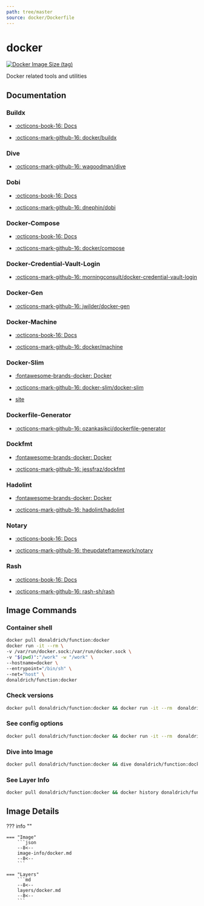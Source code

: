 ```yaml
---
path: tree/master
source: docker/Dockerfile
---
```


# docker

[![Docker Image Size (tag)](https://img.shields.io/docker/image-size/donaldrich/function/docker?color=blue&label=donaldrich/function:docker&logo=docker&style=flat-square)](https://hub.docker.com/r/donaldrich/function/docker)

Docker related tools and utilities

## Documentation

### Buildx

- [:octicons-book-16: Docs](https://docs.docker.com/buildx)

- [:octicons-mark-github-16: docker/buildx](https://github.com/docker/buildx)

### Dive

- [:octicons-mark-github-16: wagoodman/dive](https://github.com/wagoodman/dive)

### Dobi

- [:octicons-book-16: Docs](https://dnephin.github.io/dobi)

- [:octicons-mark-github-16: dnephin/dobi](https://github.com/dnephin/dobi)

### Docker-Compose

- [:octicons-book-16: Docs](https://docs.docker.com/compose)

- [:octicons-mark-github-16: docker/compose](https://github.com/docker/compose)

### Docker-Credential-Vault-Login

- [:octicons-mark-github-16: morningconsult/docker-credential-vault-login](https://github.com/morningconsult/docker-credential-vault-login)

### Docker-Gen

- [:octicons-mark-github-16: jwilder/docker-gen](https://github.com/jwilder/docker-gen)

### Docker-Machine

- [:octicons-book-16: Docs](https://docs.docker.com/machine)

- [:octicons-mark-github-16: docker/machine](https://github.com/docker/machine)

### Docker-Slim

- [:fontawesome-brands-docker: Docker](https://hub.docker.com/r/dslim/docker-slim)

- [:octicons-mark-github-16: docker-slim/docker-slim](https://github.com/docker-slim/docker-slim)

- [site](https://dockersl.im)

### Dockerfile-Generator

- [:octicons-mark-github-16: ozankasikci/dockerfile-generator](https://github.com/ozankasikci/dockerfile-generator)

### Dockfmt

- [:fontawesome-brands-docker: Docker](https://hub.docker.com/r/jessfraz/dockfmt)

- [:octicons-mark-github-16: jessfraz/dockfmt](https://github.com/jessfraz/dockfmt)

### Hadolint

- [:fontawesome-brands-docker: Docker](https://hub.docker.com/r/hadolint/hadolint)

- [:octicons-mark-github-16: hadolint/hadolint](https://github.com/hadolint/hadolint)

### Notary

- [:octicons-book-16: Docs](https://docs.docker.com/notary)

- [:octicons-mark-github-16: theupdateframework/notary](https://github.com/theupdateframework/notary)

### Rash

- [:octicons-book-16: Docs](https://rash.sh/)

- [:octicons-mark-github-16: rash-sh/rash](https://github.com/rash-sh/rash)

## Image Commands

### Container shell

```sh
docker pull donaldrich/function:docker
docker run -it --rm \
-v /var/run/docker.sock:/var/run/docker.sock \
-v "$(pwd)":"/work" -w "/work" \
--hostname=docker \
--entrypoint="/bin/sh" \
--net="host" \
donaldrich/function:docker
```

### Check versions

```sh
docker pull donaldrich/function:docker && docker run -it --rm  donaldrich/function:docker validate
```

### See config options

```sh
docker pull donaldrich/function:docker && docker run -it --rm  donaldrich/function:docker help
```

### Dive into Image

```sh
docker pull donaldrich/function:docker && dive donaldrich/function:docker
```

### See Layer Info

```sh
docker pull donaldrich/function:docker && docker history donaldrich/function:docker
```

## Image Details

??? info ""

    === "Image"
        ```json
        --8<--
        image-info/docker.md
        --8<--
        ```

    === "Layers"
        ```md
        --8<--
        layers/docker.md
        --8<--
        ```
